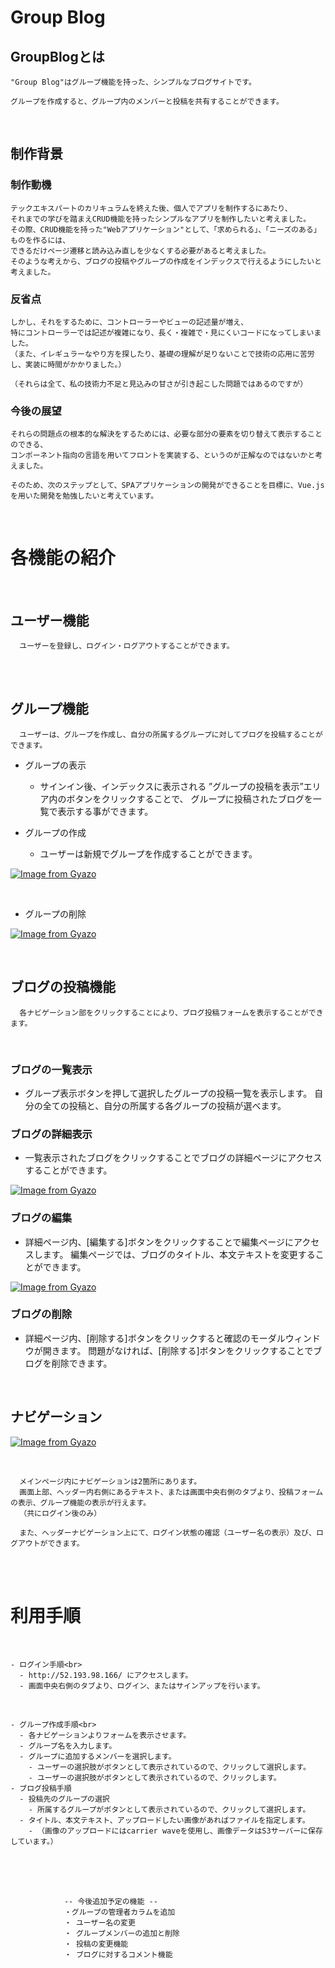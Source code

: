   # Group Blog

  ## GroupBlogとは
    "Group Blog"はグループ機能を持った、シンプルなブログサイトです。

    グループを作成すると、グループ内のメンバーと投稿を共有することができます。

  <br>

  ## 制作背景

  ### 制作動機
    テックエキスパートのカリキュラムを終えた後、個人でアプリを制作するにあたり、
    それまでの学びを踏まえCRUD機能を持ったシンプルなアプリを制作したいと考えました。
    その際、CRUD機能を持った"Webアプリケーション"として、「求められる」、「ニーズのある」ものを作るには、
    できるだけページ遷移と読み込み直しを少なくする必要があると考えました。
    そのような考えから、ブログの投稿やグループの作成をインデックスで行えるようにしたいと考えました。

  ### 反省点
    しかし、それをするために、コントローラーやビューの記述量が増え、
    特にコントローラーでは記述が複雑になり、長く・複雑で・見にくいコードになってしまいました。
    （また、イレギュラーなやり方を探したり、基礎の理解が足りないことで技術の応用に苦労し、実装に時間がかかりました。）

    （それらは全て、私の技術力不足と見込みの甘さが引き起こした問題ではあるのですが）
  ### 今後の展望
    それらの問題点の根本的な解決をするためには、必要な部分の要素を切り替えて表示することのできる、
    コンポーネント指向の言語を用いてフロントを実装する、というのが正解なのではないかと考えました。

    そのため、次のステップとして、SPAアプリケーションの開発ができることを目標に、Vue.jsを用いた開発を勉強したいと考えています。

<br>

  #  各機能の紹介

  <br>

  ## ユーザー機能

      ユーザーを登録し、ログイン・ログアウトすることができます。
  <br>
  <br>

  ## グループ機能<br>
      ユーザーは、グループを作成し、自分の所属するグループに対してブログを投稿することができます。


  - グループの表示
    - サインイン後、インデックスに表示される ”グループの投稿を表示”エリア内のボタンをクリックすることで、
    グループに投稿されたブログを一覧で表示する事ができます。


  - グループの作成<br>
    - ユーザーは新規でグループを作成することができます。<br>


  [![Image from Gyazo](https://i.gyazo.com/bd614d6f0a2bf2ba6b7e95c915a2778f.gif)](https://i.gyazo.com/bd614d6f0a2bf2ba6b7e95c915a2778f.gif)


  <br>

  - グループの削除<br>

[![Image from Gyazo](https://i.gyazo.com/4325be35bd39a6dd281fbb480817251d.gif)](https://gyazo.com/4325be35bd39a6dd281fbb480817251d)

 
  <br>

  ## ブログの投稿機能<br>
      各ナビゲーション部をクリックすることにより、ブログ投稿フォームを表示することができます。

  <br>

  ### ブログの一覧表示<br>
  - グループ表示ボタンを押して選択したグループの投稿一覧を表示します。
    自分の全ての投稿と、自分の所属する各グループの投稿が選べます。


  ### ブログの詳細表示<br>
  - 一覧表示されたブログをクリックすることでブログの詳細ページにアクセスすることができます。

[![Image from Gyazo](https://i.gyazo.com/7946e564e150e35f9dcf6d206ce30221.gif)](https://gyazo.com/7946e564e150e35f9dcf6d206ce30221)


  ### ブログの編集<br>
  - 詳細ページ内、[編集する]ボタンをクリックすることで編集ページにアクセスします。
    編集ページでは、ブログのタイトル、本文テキストを変更することができます。

[![Image from Gyazo](https://i.gyazo.com/bac1e928e59de910f1f3c1df2a0bbdc6.gif)](https://gyazo.com/bac1e928e59de910f1f3c1df2a0bbdc6)


  ### ブログの削除<br>
  - 詳細ページ内、[削除する]ボタンをクリックすると確認のモーダルウィンドウが開きます。
    問題がなければ、[削除する]ボタンをクリックすることでブログを削除できます。



  <br>

  ## ナビゲーション<br>
[![Image from Gyazo](https://i.gyazo.com/36116b1b3f3616dbb1f95e6eae19e7de.png)](https://gyazo.com/36116b1b3f3616dbb1f95e6eae19e7de)

<br>

      メインページ内にナビゲーションは2箇所にあります。
      画面上部、ヘッダー内右側にあるテキスト、または画面中央右側のタブより、投稿フォームの表示、グループ機能の表示が行えます。
      （共にログイン後のみ）

      また、ヘッダーナビゲーション上にて、ログイン状態の確認（ユーザー名の表示）及び、ログアウトができます。

  <br>
  <br>

  # 利用手順

  <br>

    - ログイン手順<br>
      - http://52.193.98.166/ にアクセスします。
      - 画面中央右側のタブより、ログイン、またはサインアップを行います。

  <br>

    - グループ作成手順<br>
      - 各ナビゲーションよりフォームを表示させます。
      - グループ名を入力します。
      - グループに追加するメンバーを選択します。
        - ユーザーの選択肢がボタンとして表示されているので、クリックして選択します。
        - ユーザーの選択肢がボタンとして表示されているので、クリックします。
    - ブログ投稿手順
      - 投稿先のグループの選択
        - 所属するグループがボタンとして表示されているので、クリックして選択します。
      - タイトル、本文テキスト、アップロードしたい画像があればファイルを指定します。
        - （画像のアップロードにはcarrier waveを使用し、画像データはS3サーバーに保存しています。）
  <br>
  <br>
  <br>

                -- 今後追加予定の機能 --
                ・グループの管理者カラムを追加
                ・ ユーザー名の変更
                ・ グループメンバーの追加と削除
                ・ 投稿の変更機能
                ・ ブログに対するコメント機能